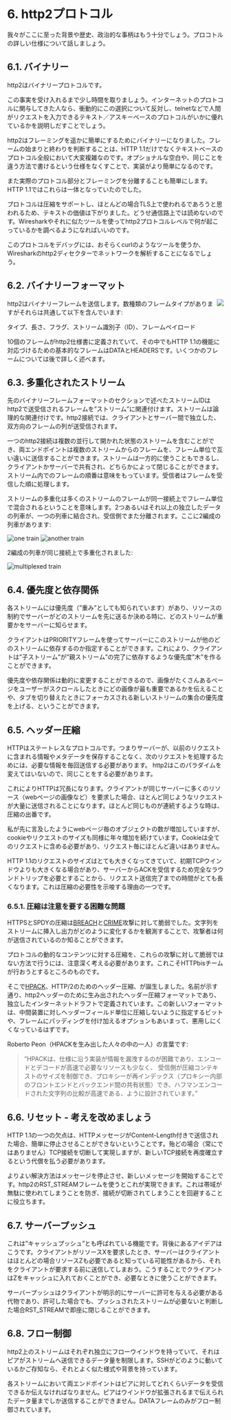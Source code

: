 # 6. http2プロトコル

我々がここに至った背景や歴史、政治的な事柄はもう十分でしょう。プロコトルの詳しい仕様について話しましょう。

## 6.1. バイナリー

http2はバイナリープロトコルです。

この事実を受け入れるまで少し時間を取りましょう。インターネットのプロトコルに関与してきた人なら、衝動的にこの選択について反対し、telnetなどで人間がリクエストを入力できるテキスト／アスキーベースのプロトコルがいかに優れているかを説明しだすことでしょう。

http2はフレーミングを遥かに簡単にするためにバイナリーになりました。フレームの始まりと終わりを判断することは、HTTP 1.1だけでなくテキストベースのプロトコル全般において大変複雑なのです。オプショナルな空白や、同じことを違う方法で書けるという仕様をなくすことで、実装がより簡単になるのです。

また実際のプロトコル部分とフレーミングを分離することも簡単にします。HTTP 1.1ではこれらは一体となっていたのでした。

プロトコルは圧縮をサポートし、ほとんどの場合TLS上で使われるであろうと思われるため、テキストの価値は下がりました。どうせ通信路上では読めないのです。Wiresharkやそれに似たツールを使ってhttp2プロトコルレベルで何が起こっているかを調べるようになればいいのです。

このプロトコルをデバッグには、おそらくcurlのようなツールを使うか、Wiresharkのhttp2ディセクターでネットワークを解析することになるでしょう。

## 6.2. バイナリーフォーマット

<img style="float: right;" src="https://raw.githubusercontent.com/bagder/http2-explained/master/images/frame-layout.png" />

http2はバイナリーフレームを送信します。数種類のフレームタイプがありますがそれらは共通して以下を含んでいます:

タイプ、長さ、フラグ、ストリーム識別子（ID）、フレームペイロード

10個のフレームがhttp2仕様書に定義されていて、その中でもHTTP 1.1の機能に対応づけるための基本的なフレームはDATAとHEADERSです。いくつかのフレームについては後で詳しく述べます。

## 6.3. 多重化されたストリーム

先のバイナリーフレームフォーマットのセクションで述べたストリームIDはhttp2で送受信されるフレームを”ストリーム”に関連付けます。ストリームは論理的な関連付けです。http2接続では、クライアントとサーバー間で独立した、双方向のフレームの列が送受信されます。

一つのhttp2接続は複数の並行して開かれた状態のストリームを含むことができ、両エンドポイントは複数のストリームからのフレームを、フレーム単位で互い違いに送信することができます。ストリームは一方的に使うこともできるし、クライアントかサーバーで共有され、どちらかによって閉じることができます。ストリーム内でのフレームの順番は意味をもっています。受信者はフレームを受信した順に処理します。

ストリームの多重化は多くのストリームのフレームが同一接続上でフレーム単位で混合されるということを意味します。2つあるいはそれ以上の独立したデータの列車が、一つの列車に結合され、受信側でまた分離されます。ここに2編成の列車があります:

![one train](https://raw.githubusercontent.com/bagder/http2-explained/master/images/train-justin.jpg)
![another train](https://raw.githubusercontent.com/bagder/http2-explained/master/images/train-ikea.jpg)

2編成の列車が同じ接続上で多重化されました:

![multiplexed train](https://raw.githubusercontent.com/bagder/http2-explained/master/images/train-multiplexed.jpg)

## 6.4. 優先度と依存関係

各ストリームには優先度（”重み”としても知られています）があり、リソースの制約でサーバーがどのストリームを先に送るか決める時に、どのストリームが重要かをサーバーに知らせます。

クライアントはPRIORITYフレームを使ってサーバーにこのストリームが他のどのストリームに依存するのか指定することができます。これにより、クライアントは”子ストリーム”が”親ストリーム”の完了に依存するような優先度”木”を作ることができます。

優先度や依存関係は動的に変更することができるので、画像がたくさんあるページをユーザーがスクロールしたときにどの画像が最も重要であるかを伝えることや、タブを切り替えたときにフォーカスされる新しいストリームの集合の優先度を上げる、ということができます。

## 6.5. ヘッダー圧縮

HTTPはステートレスなプロトコルです。つまりサーバーが、以前のリクエストに含まれる情報やメタデータを保存することなく、次のリクエストを処理するためには、必要な情報を毎回送信する必要があります。
http2はこのパラダイムを変えてはいないので、同じことをする必要があります。

これによりHTTPは冗長になります。クライアントが同じサーバーに多くのリソース（webページの画像など）を要求した場合、ほとんど同じようなリクエストが大量に送信されることになります。ほとんど同じものが連続するような時は、圧縮の出番です。

私が先に言及したようにwebページ毎のオブジェクトの数が増加していますが、cookieやリクエストのサイズも同様に年々増加を続けています。Cookieは全てのリクエストに含める必要があり、リクエスト毎にほとんど違いはありません。

HTTP 1.1のリクエストのサイズはとても大きくなってきていて、初期TCPウインドウよりも大きくなる場合があり、サーバーからACKを受信するため完全なラウンドトリップを必要とすることから、リクエスト送信完了までの時間がとても長くなります。これは圧縮の必要性を示唆する理由の一つです。

### 6.5.1. 圧縮は注意を要する困難な問題

HTTPSとSPDYの圧縮は[BREACH](http://en.wikipedia.org/wiki/BREACH_%28security_exploit%29)と[CRIME](http://en.wikipedia.org/wiki/CRIME)攻撃に対して脆弱でした。文字列をストリームに挿入し出力がどのように変化するかを観測することで、攻撃者は何が送信されているのか知ることができます。

プロトコルの動的なコンテンツに対する圧縮を、これらの攻撃に対して脆弱ではない方法で行うには、注意深く考える必要があります。これこそHTTPbisチームが行おうとするところのものです。

そこで[HPACK](http://www.rfc-editor.org/rfc/rfc7541.txt)、HTTP/2のためのヘッダー圧縮、が誕生しました。名前が示す通り、http2ヘッダーのために生み出されたヘッダー圧縮フォーマットであり、独立したインターネットドラフトで定義されています。この新しいフォーマットは、中間装置に対しヘッダーフィールド単位に圧縮しないように指定するビットや、フレームにパッディングを付け加えるオプションもあいまって、悪用しにくくなっているはずです。

Roberto Peon（HPACKを生み出した人々の中の一人）の言葉です:

> ”HPACKは、仕様に沿う実装が情報を漏洩するのが困難であり、エンコードとデコードが高速で必要なリソースも少なく、
> 受信側が圧縮コンテキストのサイズを制御でき、プロキシーが再インデックス（プロキシー内部のフロントエンドとバックエンド間の共有状態）でき、ハフマンエンコードされた文字列の比較が高速である、ように設計されています。”

## 6.6. リセット - 考えを改めましょう

HTTP 1.1の一つの欠点は、HTTPメッセージがContent-Length付きで送信された場合、簡単に停止させることができないということです。殆どの場合（常にではありません）TCP接続を切断して実現しますが、新しいTCP接続を再度確立するという代償を払う必要があります。

よりよい解決方法はメッセージを停止させ、新しいメッセージを開始することです。http2のRST_STREAMフレームを使うとこれが実現できます。これは帯域が無駄に使われてしまうことを防ぎ、接続が切断されてしまうことを回避することに役立ちます。

## 6.7. サーバープッシュ

これは”キャッシュプッシュ”とも呼ばれている機能です。背後にあるアイデアはこうです。クライアントがリソースXを要求したとき、サーバーはクライアントはほとんどの場合リソースZも必要であると知っている可能性があるから、それをクライアントが要求する前に送信してしまおう。こうすることでクライアントはZをキャッシュに入れておくことができ、必要なときに使うことができます。

サーバープッシュはクライアントが明示的にサーバーに許可を与える必要がある代物であり、許可した場合でも、プッシュされたストリームが必要ないと判断した場合RST_STREAMで即座に閉じることができます。

## 6.8. フロー制御

http2上のストリームはそれぞれ独立にフローウインドウを持っていて、それはピアがストリームへ送信できるデータ量を制限します。SSHがどのように動いているかご存知なら、それとよく似た様式や背景を持っています。

各ストリームにおいて両エンドポイントはピアに対してどれくらいデータを受信できるか伝えなければなりません。ピアはウインドウが拡張されるまで伝えられたデータ量までしか送信することができません。DATAフレームのみがフロー制御されています。
